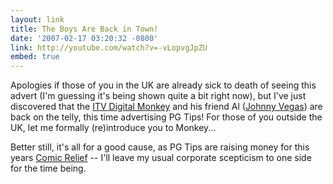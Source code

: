 ```yaml
---
layout: link
title: The Boys Are Back in Town!
date: '2007-02-17 03:20:32 -0800'
link: http://youtube.com/watch?v=-vLopvgJpZU
embed: true
---
```

Apologies if those of you in the UK are already sick to death of seeing this advert (I'm guessing it's being shown quite a bit right now), but I've just discovered that the [ITV Digital Monkey][1] and his friend Al ([Johnny Vegas][2]) are back on the telly, this time advertising PG Tips! For those of you outside the UK, let me formally (re)introduce you to Monkey...

Better still, it's all for a good cause, as PG Tips are raising money for this years [Comic Relief][3] -- I'll leave my usual corporate scepticism to one side for the time being.

[1]: http://en.wikipedia.org/wiki/Digital_Monkey
[2]: http://en.wikipedia.org/wiki/Johnny_Vegas
[3]: http://www.rednoseday.com/